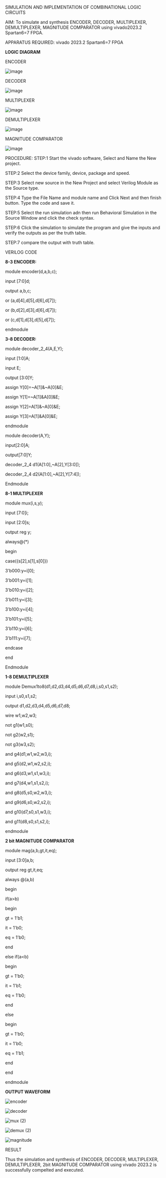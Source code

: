 SIMULATION AND IMPLEMENTATION OF  COMBINATIONAL LOGIC CIRCUITS

AIM: 
 To simulate and synthesis ENCODER, DECODER, MULTIPLEXER, DEMULTIPLEXER, MAGNITUDE COMPARATOR using vivado2023.2 Spartan6=7 FPGA.

APPARATUS REQUIRED:
vivado 2023.2 Spartan6=7 FPGA

**LOGIC DIAGRAM**

ENCODER

![image](https://github.com/navaneethans/VLSI-LAB-EXP-2/assets/6987778/3cd1f95e-7531-4cad-9154-fdd397ac439e)


DECODER

![image](https://github.com/navaneethans/VLSI-LAB-EXP-2/assets/6987778/45a5e6cf-bbe0-4fd5-ac84-e5ad4477483b)


MULTIPLEXER

![image](https://github.com/navaneethans/VLSI-LAB-EXP-2/assets/6987778/427f75b2-8e67-44b9-ac45-a66651787436)


DEMULTIPLEXER

![image](https://github.com/navaneethans/VLSI-LAB-EXP-2/assets/6987778/1c45a7fc-08ac-4f76-87f2-c084e7150557)


MAGNITUDE COMPARATOR

![image](https://github.com/navaneethans/VLSI-LAB-EXP-2/assets/6987778/b2fe7a05-6bf7-4dcb-8f5d-28abbf7ea8c2)


  
PROCEDURE:
STEP:1 Start the vivado software, Select and Name the New project.

STEP:2 Select the device family, device, package and speed.  

STEP:3 Select new source in the New Project and select Verilog Module as the Source type.

STEP:4 Type the File Name and module name and Click Next and then finish button. Type the code and save it. 

STEP:5 Select the run simulation adn then run Behavioral Simulation in the Source Window and click the check syntax.  

STEP:6 Click the simulation to simulate the program and give the inputs and verify the outputs as per the truth table. 

STEP:7 compare the output with truth table.

VERILOG CODE

**8-3 ENCODER:** 

module encoder(d,a,b,c);

input [7:0]d;  

output a,b,c;

or (a,d[4],d[5],d[6],d[7]); 

or (b,d[2],d[3],d[6],d[7]); 

or (c,d[1],d[3],d[5],d[7]); 

endmodule

**3-8 DECODER:**

module decoder_2_4(A,E,Y); 

input [1:0]A; 

input E; 

output [3:0]Y; 

assign Y[0]=~A[1]&~A[0]&E; 

assign Y[1]=~A[1]&A[0]&E; 

assign Y[2]=A[1]&~A[0]&E; 

assign Y[3]=A[1]&A[0]&E; 

endmodule 

module decoder(A,Y); 

input[2:0]A; 

output[7:0]Y; 

decoder_2_4 d1(A[1:0],~A[2],Y[3:0]); 

decoder_2_4 d2(A[1:0],~A[2],Y[7:4]); 

Endmodule

**8-1 MULTIPLEXER**

module mux(i,s,y); 

input [7:0]i; 

input [2:0]s; 

output reg y; 

always@(*) 

begin 

case({s[2],s[1],s[0]}) 

3'b000:y=i[0]; 

3'b001:y=i[1]; 

3'b010:y=i[2]; 

3'b011:y=i[3]; 

3'b100:y=i[4]; 

3'b101:y=i[5];  

3'b110:y=i[6]; 

3'b111:y=i[7]; 

endcase 

end 

Endmodule 

**1-8 DEMULTIPLEXER**

module Demux1to8(d1,d2,d3,d4,d5,d6,d7,d8,i,s0,s1,s2); 

input i,s0,s1,s2; 

output d1,d2,d3,d4,d5,d6,d7,d8; 

wire w1,w2,w3; 

not g1(w1,s0); 

not g2(w2,s1); 

not g3(w3,s2); 

and g4(d1,w1,w2,w3,i); 

and g5(d2,w1,w2,s2,i); 

and g6(d3,w1,s1,w3,i); 

and g7(d4,w1,s1,s2,i); 

and g8(d5,s0,w2,w3,i); 

and g9(d6,s0,w2,s2,i); 

and g10(d7,s0,s1,w3,i); 

and g11(d8,s0,s1,s2,i); 

endmodule 

**2 bit MAGNITUDE COMPARATOR**

module mag(a,b,gt,it,eq); 

input [3:0]a,b; 

output reg gt,it,eq; 

always @(a,b) 

begin 

if(a>b) 

begin 

gt = 1'b1; 

it = 1'b0; 

eq = 1'b0; 

end 

else if(a<b)  

begin 

gt = 1'b0; 

it = 1'b1; 

eq = 1'b0; 

end 

else 

begin 

gt =  1'b0; 

it = 1'b0; 

eq = 1'b1; 

end 

end 

endmodule


  
**OUTPUT WAVEFORM**

![encoder](https://github.com/nithin2134/VLSI-LAB-EXP-2/assets/160302970/c5d48e14-3b54-4f94-b686-1a20d8083294)

![decoder](https://github.com/nithin2134/VLSI-LAB-EXP-2/assets/160302970/e3d57430-44e3-42d1-b68f-bb3a8c5469ac)

![mux (2)](https://github.com/nithin2134/VLSI-LAB-EXP-2/assets/160302970/f3238422-dff4-4274-970d-afdf5c76b7d7)

![demux (2)](https://github.com/nithin2134/VLSI-LAB-EXP-2/assets/160302970/9f51109a-5457-41d0-95f4-f85fc57e16bc)

![magnitude](https://github.com/nithin2134/VLSI-LAB-EXP-2/assets/160302970/45b01e03-b4cb-4ad5-a7dd-480547597c44)


RESULT

Thus the simulation and synthesis of ENCODER, DECODER, MULTIPLEXER, 
DEMULTIPLEXER, 2bit MAGNITUDE COMPARATOR using vivado 2023.2 is successfully compelted and executed.


